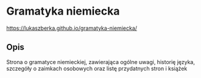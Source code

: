 # Gramatyka niemiecka 

https://lukaszberka.github.io/gramatyka-niemiecka/

## Opis

Strona o gramatyce niemieckiej, zawierająca ogólne uwagi, historię języka, szczegóły o zaimkach osobowych oraz listę przydatnych stron i książek
